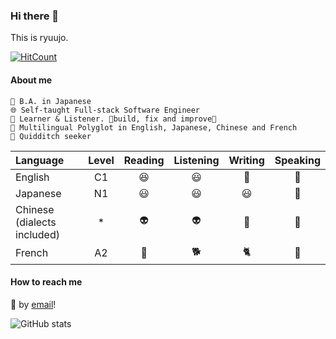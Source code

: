 ### Hi there 👋

This is ryuujo.

[![HitCount](https://img.shields.io/endpoint?url=https%3A%2F%2Fhits.dwyl.com%2Fryuujo1573%2Fryuujo1573.svg%3Fstyle%3Dflat%26show%3Dunique&style=for-the-badge&logo=github&logoColor=white&logoWidth=20&label=REACHED&message=UV)](http://hits.dwyl.com/ryuujo1573/ryuujo1573)

#### About me

```
📖 B.A. in Japanese
🌐 Self-taught Full-stack Software Engineer
📅 Learner & Listener. 🔁build, fix and improve🔁
💬 Multilingual Polyglot in English, Japanese, Chinese and French
🤔 Quidditch seeker
```

 | Language | Level | Reading | Listening | Writing | Speaking |
 |:---------|:-------:|:--:|:--:|:--:|:--:|
 | English  | C1    | 😆 | 😃 | 🙂 | 🙂 |
 | Japanese | N1    | 😃 | 😃 | 😃 | 🙂 |
 | Chinese (dialects included) | *     | 👽 | 👽 | 👾 | 🚀 |  
 | French   | A2    | 🤔 | 🐕 | 🐈 | 🦔 |

#### How to reach me

📮 by [email](mailto:me@ryuujo.com)!

![GitHub stats](https://github-readme-stats.vercel.app/api?username=ryuujo1573)
